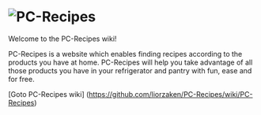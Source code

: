 ![PC-Recipes](https://dl.dropbox.com/s/9phidxvj54xfodi/PC-Recipes-B-small.jpg)
==========
Welcome to the PC-Recipes wiki!

PC-Recipes is a website which enables finding recipes according to the products you have at home.
PC-Recipes will help you take advantage of all those products you have in your refrigerator and pantry with fun, ease and for free.

[Goto PC-Recipes wiki] (https://github.com/liorzaken/PC-Recipes/wiki/PC-Recipes)
